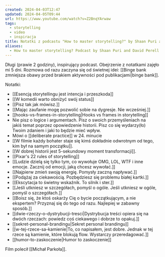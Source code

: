 ```yaml
---
created: 2024-04-03T12:47
updated: 2024-04-05T09:44
url: https://www.youtube.com/watch?v=Z2BnqYArwaw
tags:
  - storytelling
  - video
  - inspiracja
title: Notatki z podcastu "How to master storytelling?" by Shaan Puri and David Perell
aliases:
  - How to master storytelling? Podcast by Shaan Puri and David Perell
---
```

Długi (prawie 2 godziny), inspirujący podcast. Obejrzenie z notatkami zajęło mi 5 dni. Rozmowa od razu zaczyna się od świetnej idei: [[Binge bank zmniejsza obawy przed brakiem aktywności pod publikacjami|binge bank]].

Notatki:
- [[Esencją storytellingu jest intencja i przeszkoda]]
- [[W komedii warto obniżyć swój status]]
- [[Pisz tak jak mówisz.]]
- [[Mając zaufanie mogę pozwolić sobie na dygresje. Nie wcześniej.]]
- [[hooks-vs-frames-in-storytelling|Hooks vs frames in storytelling]]
- Nie pisz o logice i argumentach. Pisz o swoich przemyśleniach na jakiś temat poprzez opowiedzenie historii. Pisz co się wydarzy(ło) Twoim zdaniem i jaki to będzie mieć wpływ.
- Mówi o [[deliberate practice]] w 24. minucie
- [[W filmie każdy bohater staje się kimś dokładnie odwrotnym od tego, kim był na samym początku]].
- [[W dobrej historii jest 5-sekundowy moment transformacji]].
- [[Pixar's 22 rules of storytelling]]
- [[Ludzie dzielą się tylko tym, co wywołuje OMG, LOL, WTF i inne emocje. Zacznij od emocji, jaką chcesz wywołać.]]
- [[Najpierw zmień swoją energię. Pomysły zaczną napływać.]]
- [[Podążaj za ciekawością. Pozbędziesz się problemu białej kartki.]]
- [[Ekscytacja to świetny wskaźnik. To silnik i ster.]]
- [[Jeśli utkniesz w szczegółach, pomyśl o ogóle. Jeśli utkniesz w ogóle, pomyśl o szczegółach.]]
- [[Boisz się, że ktoś oskarży Cię o bycie początkującym, a nie ekspertem? Przyznaj się do tego od razu. Najlepiej w zabawny sposób.]]
- [[dwie-rzeczy-o-dystrybucji-tresci|Dystrybucja treści opiera się na dwóch rzeczach: powiedz coś ciekawego i dobrze to opakuj.]]
- [[sekret-personal-brandingu|Sekret personal brandingu]]
- [[w-tej-rzece-sa-kamienie|To, co napisałem, jest dobre. Jednak w tej rzece są kamienie, które blokują flow. Wystarczy przeredagować.]]
- [[humor-to-zaskoczenie|Humor to zaskoczenie]]

Film polecił [[Michał Parkoła]].

